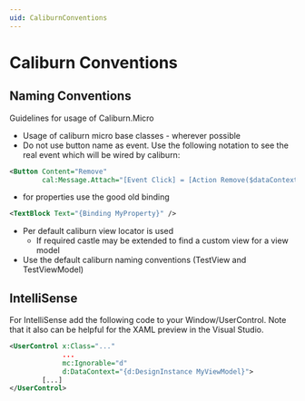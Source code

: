 ```yaml
---
uid: CaliburnConventions
---
```

# Caliburn Conventions

## Naming Conventions

Guidelines for usage of Caliburn.Micro

- Usage of caliburn micro base classes - wherever possible
- Do not use button name as event. Use the following notation to see the real event which will be wired by caliburn:

````xml
<Button Content="Remove"
        cal:Message.Attach="[Event Click] = [Action Remove($dataContext)]" />
````

- for properties use the good old binding

````xml
<TextBlock Text="{Binding MyProperty}" />
````

- Per default caliburn view locator is used
  - If required castle may be extended to find a custom view for a view model
- Use the default caliburn naming conventions (TestView and TestViewModel)

## IntelliSense

For IntelliSense add the following code to your Window/UserControl. Note that it also can be helpful for the XAML preview in the Visual Studio.

````xml
<UserControl x:Class="..."
             ...
             mc:Ignorable="d"
             d:DataContext="{d:DesignInstance MyViewModel}">
        [...]
</UserControl>
````
